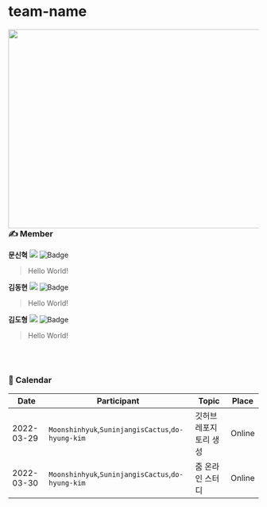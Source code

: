 # team-name
<img align="right" src="https://user-images.githubusercontent.com/55350092/160306027-32c4c6f0-effc-4640-92a5-7b83fe56423d.jpg" width="550" height="400"/>

### ✍️ Member
**문신혁**
<a href="https://github.com/Moonshinhyuk"><img src="https://img.shields.io/github/followers/Moonshinhyuk?label=Moonshinhyuk&style=social"/></a>
![Badge](https://img.shields.io/badge/email-anstlsgur7901@gmail.com-blue)
> Hello World!

**김동현**
<a href="https://github.com/SuninjangisCactus"><img src="https://img.shields.io/github/followers/SuninjangisCactus?label=SuninjangisCactus&style=social"/></a>
![Badge](https://img.shields.io/badge/email-SuninjangisCactus@gmail.com-blue)
> Hello World!

**김도형**
<a href="https://github.com/do-hyung-kim"><img src="https://img.shields.io/github/followers/do-hyung-kim?label=do-hyung-kim&style=social"/></a>
![Badge](https://img.shields.io/badge/email-dohyungkim@gmail.com-blue)
> Hello World!

<br></br>

### 📆 Calendar
|Date |Participant|Topic|Place|
|--|--|--|--|
|2022-03-29|`Moonshinhyuk`,`SuninjangisCactus`,`do-hyung-kim`| 깃허브 레포지토리 생성|Online|
|2022-03-30|`Moonshinhyuk`,`SuninjangisCactus`,`do-hyung-kim`| 줌 온라인 스터디 |Online|
